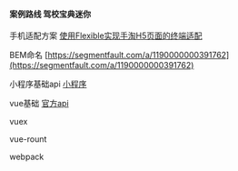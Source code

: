 #### 案例路线 驾校宝典迷你

手机适配方案
[使用Flexible实现手淘H5页面的终端适配](https://github.com/amfe/article/issues/17)

BEM命名
[https://segmentfault.com/a/1190000000391762](https://segmentfault.com/a/1190000000391762)

小程序基础api
[小程序](https://mp.weixin.qq.com/debug/wxadoc/dev/?t=20161107)

vue基础
[官方api](http://cn.vuejs.org/)

vuex

vue-rount

webpack